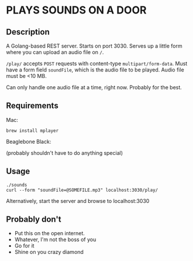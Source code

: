 # PLAYS SOUNDS ON A DOOR

## Description

A Golang-based REST server. Starts on port 3030. Serves up a little form where you can upload an audio file on `/`.

`/play/` accepts `POST` requests with content-type `multipart/form-data`. Must have a form field `soundFile`, which is the audio file to be played. Audio file must be <10 MB. 

Can only handle one audio file at a time, right now. Probably for the best.


## Requirements

Mac:

`brew install mplayer`

Beaglebone Black:

(probably shouldn't have to do anything special)





## Usage

	./sounds
	curl --form "soundFile=@SOMEFILE.mp3" localhost:3030/play/

Alternatively, start the server and browse to localhost:3030

## Probably don't

- Put this on the open internet.
- Whatever, I'm not the boss of you
- Go for it
- Shine on you crazy diamond